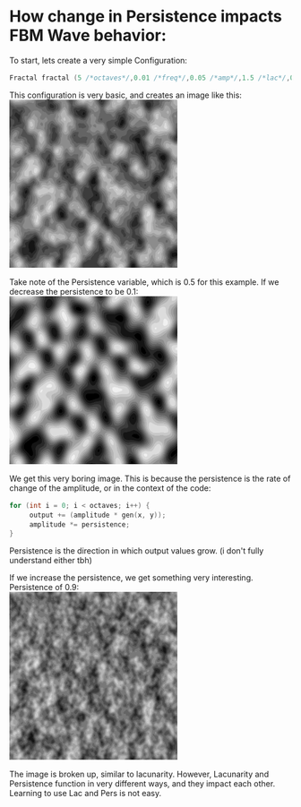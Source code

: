 # How change in Persistence impacts FBM Wave behavior:

To start, lets create a very simple Configuration:
```cpp
Fractal fractal (5 /*octaves*/,0.01 /*freq*/,0.05 /*amp*/,1.5 /*lac*/,0.5 /*pers*/,255.0 /*max*/,0.0 /*min*/);
```
This configuration is very basic, and creates an image like this:\
<img src="https://github.com/RylanYancey/DomainWarpingBehavior/blob/main/images/Screenshot_20220627_132919.png" width="300" height="300">

Take note of the Persistence variable, which is 0.5 for this example.
If we decrease the persistence to be 0.1:\
<img src="https://github.com/RylanYancey/DomainWarpingBehavior/blob/main/images/persistence0.1.png" width="300" height="300">

We get this very boring image. This is because the persistence is the rate of change of the amplitude, or in the context of the code:
```cpp
for (int i = 0; i < octaves; i++) {
     output += (amplitude * gen(x, y));
     amplitude *= persistence;
}
```
Persistence is the direction in which output values grow. (i don't fully understand either tbh)

If we increase the persistence, we get something very interesting. 
Persistence of 0.9:\
<img src="https://github.com/RylanYancey/DomainWarpingBehavior/blob/main/images/persistence0.9.png" width="300" height="300">

The image is broken up, similar to lacunarity. However, Lacunarity and Persistence function in very different ways, and they impact each other. Learning to use Lac and Pers is not easy. 
